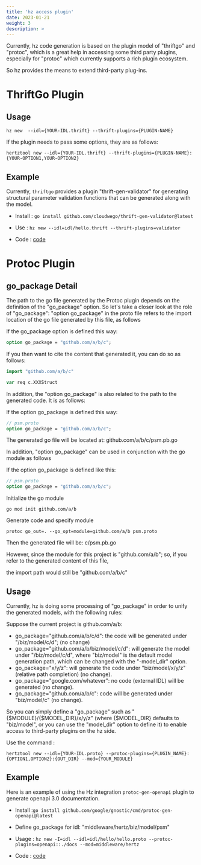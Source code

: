 ```yaml
---
title: 'hz access plugin'
date: 2023-01-21
weight: 3
description: >
---
```


Currently, hz code generation is based on the plugin model of "thriftgo" and "protoc", which is a great help in accessing some third party plugins, especially for "protoc" which currently supports a rich plugin ecosystem.

So hz provides the means to extend third-party plug-ins.

# ThriftGo Plugin

## Usage

```shell
hz new  --idl={YOUR-IDL.thrift} --thrift-plugins={PLUGIN-NAME}
```

If the plugin needs to pass some options, they are as follows:

```shell
hertztool new --idl={YOUR-IDL.thrift} --thrift-plugins={PLUGIN-NAME}:{YOUR-OPTION1,YOUR-OPTION2}
```

## Example

Currently, `thriftgo` provides a plugin "thrift-gen-validator" for generating structural parameter validation functions that can be generated along with the model.


- Install : `go install github.com/cloudwego/thrift-gen-validator@latest`

- Use : `hz new --idl=idl/hello.thrift --thrift-plugins=validator`

- Code : [code](https://github.com/cloudwego/hertz-examples/tree/main/hz/plugin/thrift)



# Protoc Plugin

## go_package Detail

The path to the go file generated by the Protoc plugin depends on the definition of the "go_package" option. So let's take a closer look at the role of "go_package":
"option go_package" in the proto file refers to the import location of the go file generated by this file, as follows


If the go_package option is defined this way:

```protobuf
option go_package = "github.com/a/b/c";
```

If you then want to cite the content that generated it, you can do so as follows:

```go
import "github.com/a/b/c"

var req c.XXXStruct
```

In addition, the "option go_package" is also related to the path to the generated code. It is as follows:

If the option go_package is defined this way:

```protobuf
// psm.proto
option go_package = "github.com/a/b/c";
```

The generated go file will be located at: github.com/a/b/c/psm.pb.go

In addition, "option go_package" can be used in conjunction with the go module as follows

If the option go_package is defined like this:

```protobuf
// psm.proto
option go_package = "github.com/a/b/c";
```

Initialize the go module
```shell
go mod init github.com/a/b
```

Generate code and specify module
```shell
protoc go_out=. --go_opt=module=github.com/a/b psm.proto
```

Then the generated file will be: c/psm.pb.go

However, since the module for this project is "github.com/a/b"; so, if you refer to the generated content of this file,

the import path would still be "github.com/a/b/c"

## Usage

Currently, hz is doing some processing of "go_package" in order to unify the generated models, with the following rules:

Suppose the current project is github.com/a/b:
- go_package="github.com/a/b/c/d": the code will be generated under "/biz/model/c/d"; (no change)
- go_package="github.com/a/b/biz/model/c/d": will generate the model under "/biz/model/c/d", where "biz/model" is the default model generation path, which can be changed with the "-model_dir" option.
- go_package="x/y/z": will generate the code under "biz/model/x/y/z" (relative path completion) (no change).
- go_package="google.com/whatever": no code (external IDL) will be generated (no change).
- go_package="github.com/a/b/c": code will be generated under "biz/model/c" (no change).


So you can simply define a "go_package" such as "{$MODULE}/{$MODEL_DIR}/x/y/z" (where {$MODEL_DIR} defaults to "biz/model", or you can use the "model_dir" option to define it) to enable access to third-party plugins on the hz side.

Use the command :

```shell
hertztool new --idl={YOUR-IDL.proto} --protoc-plugins={PLUGIN_NAME}:{OPTION1,OPTION2}:{OUT_DIR} --mod={YOUR_MODULE}
```

## Example

Here is an example of using the Hz integration `protoc-gen-openapi` plugin to generate openapi 3.0 documentation.

- Install :`go install github.com/google/gnostic/cmd/protoc-gen-openapi@latest`

- Define go_package for idl: "middleware/hertz/biz/model/psm"

- Usage : `hz new -I=idl --idl=idl/hello/hello.proto --protoc-plugins=openapi::./docs --mod=middleware/hertz`

- Code : [code](https://github.com/cloudwego/hertz-examples/tree/main/hz/plugin/proto)

